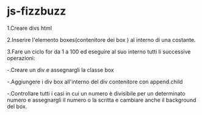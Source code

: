 # js-fizzbuzz

1.Creare divs html

2.Inserire l'elemento boxes(contenitore dei box ) al interno di una costante.

3.Fare un ciclo for da 1 a 100 ed eseguire al suo interno tutti li successive operazioni:

-.Creare un div e assegnargli la classe box

-.Aggiungere i div box all'interno del div contenitore con append.child

-.Controllare tutti i casi in cui un numero è divisibile per un determinato numero e assegnargli il numero o la scritta e cambiare anche il background del box.
